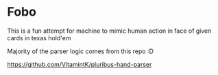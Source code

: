 # Fobo

This is a fun attempt for machine to mimic human action in face of given cards in texas hold'em

Majority of the parser logic comes from this repo :D

https://github.com/VitamintK/pluribus-hand-parser
